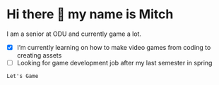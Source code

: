 # Hi there 👋 my name is Mitch 
I am a senior at ODU and currently game a lot.
- [x] I’m currently learning on how to make video games from coding to creating assets
- [ ] Looking for game development job after my last semester in spring

```
Let's Game
```
